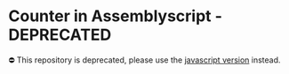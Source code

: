 # Counter in Assemblyscript - DEPRECATED

⛔️ This repository is deprecated, please use the [javascript version](https://github.com/near-examples/counter-js) instead.
